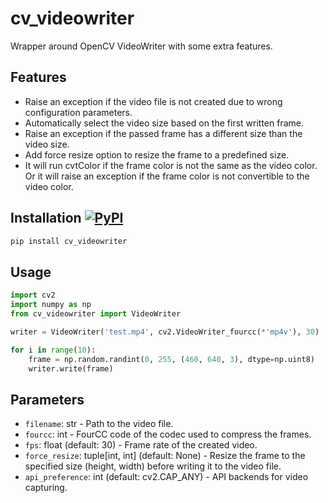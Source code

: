 # cv_videowriter
Wrapper around OpenCV VideoWriter with some extra features.

## Features
- Raise an exception if the video file is not created due to wrong configuration parameters.
- Automatically select the video size based on the first written frame.
- Raise an exception if the passed frame has a different size than the video size.
- Add force resize option to resize the frame to a predefined size.
- It will run cvtColor if the frame color is not the same as the video color. Or it will raise an exception if the frame color is not convertible to the video color.

## Installation [![PyPI](https://img.shields.io/pypi/v/cv_videowriter?color=2BAF2B)](https://pypi.org/project/cv_videowriter/)
```bash
pip install cv_videowriter
```

## Usage

```python
import cv2
import numpy as np
from cv_videowriter import VideoWriter

writer = VideoWriter('test.mp4', cv2.VideoWriter_fourcc(*'mp4v'), 30)

for i in range(10):
    frame = np.random.randint(0, 255, (460, 640, 3), dtype=np.uint8)
    writer.write(frame)
```

## Parameters
- `filename`: str - Path to the video file.
- `fourcc`: int - FourCC code of the codec used to compress the frames.
- `fps`: float (default: 30) - Frame rate of the created video.
- `force_resize`: tuple[int, int] (default: None) - Resize the frame to the specified size (height, width) before writing it to the video file.
- `api_preference`: int (default: cv2.CAP_ANY) - API backends for video capturing.

